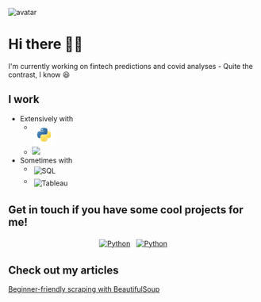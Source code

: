 
![avatar](https://user-images.githubusercontent.com/56197190/113016999-4fc33780-917f-11eb-9a86-80eca5cc4b19.png)

# Hi there 👋🏽

I'm currently working on fintech predictions and covid analyses - Quite the contrast, I know 😆

## I work 
- Extensively with
  - <img src="https://raw.githubusercontent.com/github/explore/80688e429a7d4ef2fca1e82350fe8e3517d3494d/topics/python/python.png" alt="Python" height="40" style="vertical-align:top; margin:4px" />
  -  <img src="https://img.shields.io/badge/Microsoft_Excel-217346?style=for-the-badge&logo=microsoft-excel&logoColor=white" />
- Sometimes with
  - <img src="https://img.icons8.com/color/48/000000/mysql-logo.png" alt="SQL" height="40" style="vertical-align:top; margin:4px" />
  - <img src="https://img.icons8.com/color/48/000000/tableau-software.png" alt="Tableau" height="40" style="vertical-align:top; margin:4px" />

## Get in touch if you have some cool projects for me!
<p align="center">
  <a href="https://linkedin.com/in/deepika-vijay" target="_blank" rel="noopener noreferrer"> <img src="https://cdn.jsdelivr.net/npm/simple-icons@v3/icons/linkedin.svg" alt="Python" height="40" style="vertical-align:top; margin:4px"></a>
  <a href="mailto:deepika.vijay@edu.escp.eu"> <img src="https://cdn.jsdelivr.net/npm/simple-icons@v3/icons/gmail.svg" alt="Python" height="40" style="vertical-align:top; margin:4px"></a>
</p>

## Check out my articles
[Beginner-friendly scraping with BeautifulSoup](https://medium.com/analytics-vidhya/beginner-friendly-scraping-with-beautifulsoup-8e0642cbf3ec?sk=7ef0dce279c4cddcfff4480b16c4c755)
